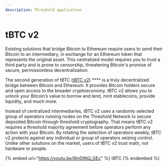 ```yaml
---
description: Threshold application
---
```


# tBTC v2

Existing solutions that bridge Bitcoin to Ethereum require users to send their Bitcoin to an intermediary, in exchange for an Ethereum token that represents the original asset. This centralized model requires you to trust a third party and is prone to censorship, threatening Bitcoin's promise of secure, permissionless decentralization.

The second generation of tBTC ([tBTC v2](https://blog.threshold.network/tbtc-v2-vision-for-2022/)) **** is a truly decentralized bridge between Bitcoin and Ethereum. It provides Bitcoin holders secure and open access to the broader cryptoeconomy. tBTC v2 allows you to unlock your Bitcoin’s value to borrow and lend, mint stablecoins, provide liquidity, and much more.

Instead of centralized intermediaries, tBTC v2 uses a randomly selected group of operators running nodes on the Threshold Network to secure deposited Bitcoin through threshold cryptography. That means tBTC v2 requires a threshold majority agreement before operators perform any action with your Bitcoin. By rotating the selection of operators weekly, tBTC v2 protects against any individual or group of operators seizing control. Unlike other solutions on the market, users of tBTC v2 trust math, not hardware or people.

{% embed url="https://youtu.be/9jnDtNQ_GEc" %}
tBTC
{% endembed %}
